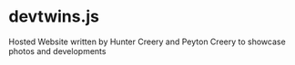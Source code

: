 # devtwins.js
Hosted Website written by Hunter Creery and Peyton Creery to showcase photos and developments
